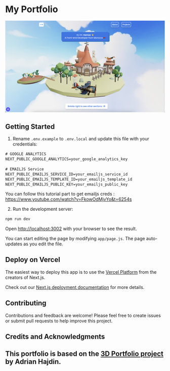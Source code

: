 # My Portfolio

<img src='/public/home-screenshot.png'>

## Getting Started

1. Rename `.env.example` to `.env.local` and update this file with your credentials:

```plaintext
# GOOGLE ANALYTICS
NEXT_PUBLIC_GOOGLE_ANALYTICS=your_google_analytics_key

# EMAILJS Service
NEXT_PUBLIC_EMAILJS_SERVICE_ID=your_emailjs_service_id
NEXT_PUBLIC_EMAILJS_TEMPLATE_ID=your_emailjs_template_id
NEXT_PUBLIC_EMAILJS_PUBLIC_KEY=your_emailjs_public_key
```

You can follow this tutorial part to get emailjs creds : https://www.youtube.com/watch?v=FkowOdMjvYo&t=6254s

2. Run the development server:

```bash
npm run dev
```

Open [http://localhost:3002](http://localhost:3002) with your browser to see the result.

You can start editing the page by modifying `app/page.js`. The page auto-updates as you edit the file.

## Deploy on Vercel

The easiest way to deploy this app is to use the [Vercel Platform](https://vercel.com/new?utm_medium=default-template&filter=next.js&utm_source=create-next-app&utm_campaign=create-next-app-readme) from the creators of Next.js.

Check out our [Next.js deployment documentation](https://nextjs.org/docs/deployment) for more details.

## Contributing

Contributions and feedback are welcome! Please feel free to create issues or submit pull requests to help improve this project.

## Credits and Acknowledgments

This portfolio is based on the [3D Portfolio project](https://github.com/adrianhajdin/3D_portfolio) by Adrian Hajdin.
---